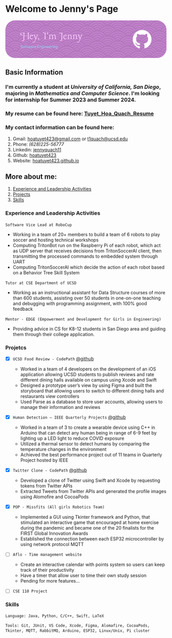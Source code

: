 # Welcome to Jenny's Page

![header](images/github-header-image.png)

## Basic Information

### I'm currently a student at *University of California, San Diego*, majoring in *Mathematics and Computer Science*. I'm looking for **internship** for Summer 2023 and Summer 2024.

### My **resume** can be found here: [Tuyet_Hoa_Quach_Resume](/images/Tuyet_Hoa_Quach_Resume.pdf)

### My **contact information** can be found here:

1. Gmail: hoatuyet423@gmail.com or t1quach@ucsd.edu
2. Phone: *(628)225-56777*
3. Linkedin: [jennyquach11](https://www.linkedin.com/in/jennyquach11/)
4. Github: [hoatuyet423](https://github.com/hoatuyet423)
5. Website: [hoatuyet423.github.io](https://hoatuyet423.github.io/cse110-lab1/)


## More about me:
1. [Experience and Leadership Activities](#experience-and-leadership-activities)
2. [Projects](#projetcs)
3. [Skills](#skills)

### Experience and Leadership Activities

`Software Vice Lead at RoboCup`
- Working in a team of 20+ members to build a team of 6 robots to play soccer and hosting technical workshops
- Computing TritonBot run on the Raspberry Pi of each robot, which act as UDP server that receives decisions
from TritonSoccerAI client, then transmitting the processed commands to embedded system through UART
- Computing TritonSoccerAI which decide the action of each robot based on a Behavior Tree Skill System

`Tutor at CSE Department of UCSD`
- Working as an instructional assistant for Data Structure courses of more than 600 students, assisting over 50
students in one-on-one teaching and debugging with programming assignment, with 100% good feedback

`Mentor - EDGE (Empowerment and Development for Girls in Engineering)`
- Providing advice in CS for K8-12 students in San Diego area and guiding them through their college application.


### Projetcs
- [X] `UCSD Food Review - CodePath` [@github](https://github.com/UCSDFoodReview/UCSDFoodReview.git)
    - Worked in a team of 4 developers on the development of an iOS application allowing UCSD students to publish reviews and rate different dining halls available on campus using Xcode and Swift
    - Designed a prototype user’s view by using Figma and built the storyboard that allowing users to switch to different dining halls and restaurants view controllers
    - Used Parse as a database to store user accounts, allowing users to manage their information and reviews

- [X] `Human Detection – IEEE Quarterly Projects` [@github](https://github.com/mickjeon/human_detection_code.git)
    - Worked in a team of 3 to create a wearable device using C++ in Arduino that can detect any human being in range of 6-9 feet by lighting up a LED light to reduce COVID exposure
    - Utilized a thermal sensor to detect humans by comparing the temperature changes in the environment
    - Achieved the best performance project out of 11 teams in Quarterly Project hosted by IEEE

- [X] `Twitter Clone - CodePath` [@github](https://github.com/hoatuyet423/TwitterClone.git)
    - Developed a clone of Twitter using Swift and Xcode by requesting tokens from Twitter APIs
    - Extracted Tweets from Twitter APIs and generated the profile images using Alomofire and CocoaPods

- [X] `POP - Missfits (All girls Robotics Team)`
    - Implemented a GUI using Tkinter framework and Python, that stimulated an interactive game that encouraged at home exercise during the pandemic and became one of the 20 finalists for the FIRST Global Innovation Awards
    - Established the connection between each ESP32 microcontroller by using network protocol MQTT

- [ ] `Aflo - Time management website`
    - Create an interactive calendar with points system so users can keep track of their productivity
    - Have a timer that allow user to time their own study session
    - Pending for more features...

- [ ] `CSE 110 Project`




### Skills
```
Language: Java, Python, C/C++, Swift, LaTeX
```
```
Tools: Git, JUnit, VS Code, Xcode, Figma, Alomafire, CocoaPods, Tkinter, MQTT, RabbitMQ, Arduino, ESP32, Linux/Unix, Pi cluster
```

